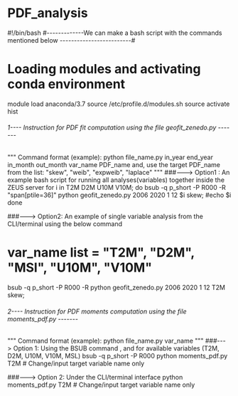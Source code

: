 # PDF_analysis

#!/bin/bash
#-------------We can make a bash script with the commands mentioned below -------------------------#

# Loading modules and activating conda environment 
module load anaconda/3.7
source /etc/profile.d/modules.sh
source activate hist

###### 1---- Instruction for PDF fit computation using the file geofit_zenedo.py -------
"""
Command format (example): python file_name.py in_year  end_year in_month  out_month var_name PDF_name
and, use the target PDF_name from the list: "skew", "weib", "expweib", "laplace"
"""
###---> Option1 : An example bash script for running  all  analyses(variables) together inside the ZEUS server 
for i in T2M D2M U10M V10M;
do
    bsub -q p_short -P R000 -R "span[ptile=36]" python geofit_zenedo.py 2006 2020 1 12 $i skew; 
    #echo $i    
done 

###---> Option2: An example of single variable analysis from the CLI/terminal using the below command
#  var_name list = "T2M", "D2M", "MSl", "U10M", "V10M"  

bsub -q p_short -P R000 -R  python geofit_zenedo.py 2006 2020 1 12 T2M skew; 



###### 2---- Instruction for PDF moments computation using the file moments_pdf.py -------
"""
Command format (example):  python file_name.py var_name
"""
###---> Option 1: Using the BSUB command , and for available variables (T2M, D2M, U10M, V10M, MSL)
bsub -q p_short -P R000 python moments_pdf.py T2M   # Change/input target variable name only

###---> Option 2: Under the CLI/terminal interface 
python moments_pdf.py T2M                            # Change/input target variable name only
